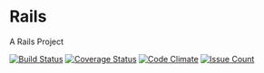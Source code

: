 # Rails

A Rails Project

[![Build Status](https://travis-ci.org/JacksonGL/Rails.svg?branch=master)](https://travis-ci.org/JacksonGL/Rails)
[![Coverage Status](https://coveralls.io/repos/github/JacksonGL/Rails/badge.svg?branch=master)](https://coveralls.io/github/JacksonGL/Rails?branch=master)
[![Code Climate](https://codeclimate.com/github/JacksonGL/Rails/badges/gpa.svg)](https://codeclimate.com/github/JacksonGL/Rails)
[![Issue Count](https://codeclimate.com/github/JacksonGL/Rails/badges/issue_count.svg)](https://codeclimate.com/github/JacksonGL/Rails)
<!--[![Test Coverage](https://codeclimate.com/github/JacksonGL/Rails/badges/coverage.svg)](https://codeclimate.com/github/JacksonGL/Rails/coverage)--> 

